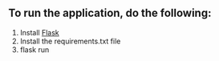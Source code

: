 ## To run the application, do the following:
1. Install [Flask](https://flask.palletsprojects.com/en/3.0.x/installation/)
2. Install the requirements.txt file
3. flask run
